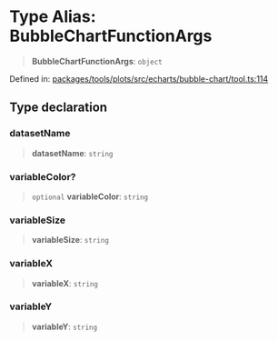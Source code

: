 # Type Alias: BubbleChartFunctionArgs

> **BubbleChartFunctionArgs**: `object`

Defined in: [packages/tools/plots/src/echarts/bubble-chart/tool.ts:114](https://github.com/GeoDaCenter/openassistant/blob/dc72d81a35cf8e46295657303846fbb4ad891993/packages/tools/plots/src/echarts/bubble-chart/tool.ts#L114)

## Type declaration

### datasetName

> **datasetName**: `string`

### variableColor?

> `optional` **variableColor**: `string`

### variableSize

> **variableSize**: `string`

### variableX

> **variableX**: `string`

### variableY

> **variableY**: `string`
